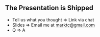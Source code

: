 ## The Presentation is Shipped

- Tell us what you thought => Link via chat
- Slides => Email me at marktc@gmail.com
- Q => A